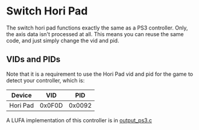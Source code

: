 # Switch Hori Pad
The switch hori pad functions exactly the same as a PS3 controller. Only, the axis data isn't processed at all. This means you can reuse the same code, and just simply change the vid and pid.

## VIDs and PIDs
Note that it is a requirement to use the Hori Pad vid and pid for the game to detect your controller, which is:

| Device   | VID    | PID    |
| -------- | ------ | ------ |
| Hori Pad | 0x0F0D | 0x0092 |

A LUFA implementation of this controller is in [output_ps3.c](/src/shared/output/output_ps3.c)